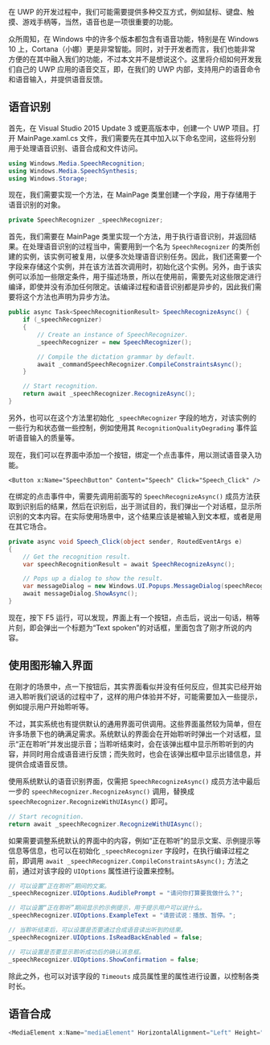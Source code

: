 在 UWP 的开发过程中，我们可能需要提供多种交互方式，例如鼠标、键盘、触摸、游戏手柄等，当然，语音也是一项很重要的功能。

众所周知，在 Windows 中的许多个版本都包含有语音功能，特别是在 Windows 10 上，Cortana（小娜）更是非常智能。同时，对于开发者而言，我们也能非常方便的在其中融入我们的功能，不过本文并不是想说这个。这里将介绍如何开发我们自己的 UWP 应用的语音交互，即，在我们的 UWP 内部，支持用户的语音命令和语音输入，并提供语音反馈。

## 语音识别

首先，在 Visual Studio 2015 Update 3 或更高版本中，创建一个 UWP 项目。打开 MainPage.xaml.cs 文件，我们需要先在其中加入以下命名空间，这些将分别用于处理语音识别、语音合成和文件访问。

```csharp
using Windows.Media.SpeechRecognition;
using Windows.Media.SpeechSynthesis;
using Windows.Storage;
```

现在，我们需要实现一个方法，在 MainPage 类里创建一个字段，用于存储用于语音识别的对象。

```csharp
private SpeechRecognizer _speechRecognizer;
```

首先，我们需要在 MainPage 类里实现一个方法，用于执行语音识别，并返回结果。在处理语音识别的过程当中，需要用到一个名为 `SpeechRecognizer` 的类所创建的实例，该实例可被复用，以便多次处理语音识别任务。因此，我们还需要一个字段来存储这个实例，并在该方法首次调用时，初始化这个实例。另外，由于该实例可以添加一些限定条件，用于描述场景，所以在使用前，需要先对这些限定进行编译，即使并没有添加任何限定。该编译过程和语音识别都是异步的，因此我们需要将这个方法也声明为异步方法。

```csharp
public async Task<SpeechRecognitionResult> SpeechRecognizeAsync() {
    if (_speechRecognizer)
    {
        // Create an instance of SpeechRecognizer.
        _speechRecognizer = new SpeechRecognizer();

        // Compile the dictation grammar by default.
        await _commandSpeechRecognizer.CompileConstraintsAsync();
    }

    // Start recognition.
    return await _speechRecognizer.RecognizeAsync();
}
```

另外，也可以在这个方法里初始化 `_speechRecognizer` 字段的地方，对该实例的一些行为和状态做一些控制，例如使用其 `RecognitionQualityDegrading` 事件监听语音输入的质量等。

现在，我们可以在界面中添加一个按钮，绑定一个点击事件，用以测试语音录入功能。

```xaml
<Button x:Name="SpeechButton" Content="Speech" Click="Speech_Click" />
```

在绑定的点击事件中，需要先调用前面写的 `SpeechRecognizeAsync()` 成员方法获取到识别后的结果，然后在识别后，出于测试目的，我们弹出一个对话框，显示所识别的文本内容。在实际使用场景中，这个结果应该是被输入到文本框，或者是用在其它场合。

```csharp
private async void Speech_Click(object sender, RoutedEventArgs e)
{
    // Get the recognition result.
    var speechRecognitionResult = await SpeechRecognizeAsync();

    // Pops up a dialog to show the result.
    var messageDialog = new Windows.UI.Popups.MessageDialog(speechRecognitionResult.Text, "Text spoken");
    await messageDialog.ShowAsync();
}
```

现在，按下 F5 运行，可以发现，界面上有一个按钮，点击后，说出一句话，稍等片刻，即会弹出一个标题为“Text spoken”的对话框，里面包含了刚才所说的内容。

## 使用图形输入界面

在刚才的场景中，点一下按钮后，其实界面看似并没有任何反应，但其实已经开始进入聆听我们说话的过程中了，这样的用户体验并不好，可能需要加入一些提示，例如提示用户开始聆听等。

不过，其实系统也有提供默认的通用界面可供调用。这些界面虽然较为简单，但在许多场景下也的确满足需求。系统默认的界面会在开始聆听时弹出一个对话框，显示“正在聆听”并发出提示音；当聆听结束时，会在该弹出框中显示所聆听到的内容，并同时用合成语音进行反馈；而失败时，也会在该弹出框中显示出错信息，并提供合成语音反馈。

使用系统默认的语音识别界面，仅需把 `SpeechRecognizeAsync()` 成员方法中最后一步的 `speechRecognizer.RecognizeAsync()` 调用，替换成 `speechRecognizer.RecognizeWithUIAsync()` 即可。

```csharp
// Start recognition.
return await _speechRecognizer.RecognizeWithUIAsync();
```

如果需要调整系统默认的界面中的内容，例如“正在聆听”的显示文案、示例提示等信息等信息，也可以在初始化 `_speechRecognizer` 字段时，在执行编译过程之前，即调用 `await _speechRecognizer.CompileConstraintsAsync();` 方法之前，通过对该字段的 `UIOptions` 属性进行设置来控制。

```csharp
// 可以设置“正在聆听”期间的文案。
_speechRecognizer.UIOptions.AudiblePrompt = "请问你打算要我做什么？";

// 可以设置“正在聆听”期间显示的示例提示，用于提示用户可以说什么。
_speechRecognizer.UIOptions.ExampleText = "请尝试说：播放、暂停。";

// 当聆听结束后，可以设置是否要通过合成语音读出听到的结果。
_speechRecognizer.UIOptions.IsReadBackEnabled = false;

// 可以设置是否要显示聆听成功后的确认消息框。
_speechRecognizer.UIOptions.ShowConfirmation = false;
```

除此之外，也可以对该字段的 `Timeouts` 成员属性里的属性进行设置，以控制各类时长。

## 语音合成

```csharp
<MediaElement x:Name="mediaElement" HorizontalAlignment="Left" Height="100" Margin="0,95,0,0" VerticalAlignment="Top" Width="100" Grid.Column="1" Grid.Row="2"/>
```
